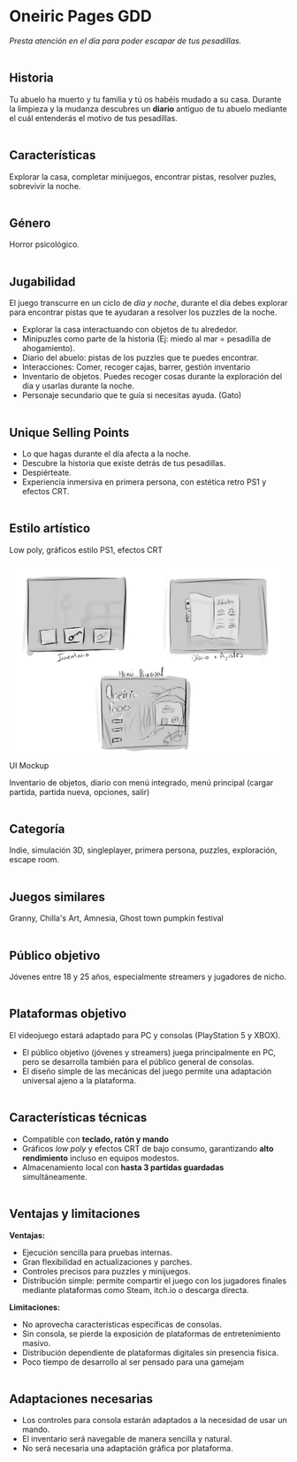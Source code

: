 # Oneiric Pages GDD

_Presta atención en el día para poder escapar de tus pesadillas._
<br></br>

## Historia

Tu abuelo ha muerto y tu familia y tú os habéis mudado a su casa. Durante la limpieza y la mudanza descubres un **diario** antiguo de tu abuelo mediante el cuál entenderás el motivo de tus pesadillas.
<br></br>

## Características

Explorar la casa, completar minijuegos, encontrar pistas, resolver puzles, sobrevivir la noche.
<br></br>

## Género

Horror psicológico.
<br></br>

## Jugabilidad

El juego transcurre en un ciclo de _día y noche_, durante el día debes explorar para encontrar pistas que te ayudaran a resolver los puzzles de la noche.

- Explorar la casa interactuando con objetos de tu alrededor.
- Minipuzles como parte de la historia (Ej: miedo al mar = pesadilla de ahogamiento).
- Diario del abuelo: pistas de los puzzles que te puedes encontrar.
- Interacciones: Comer, recoger cajas, barrer, gestión inventario
- Inventario de objetos. Puedes recoger cosas durante la exploración del día y usarlas durante la noche.
- Personaje secundario que te guía si necesitas ayuda. (Gato)
  <br></br>

## Unique Selling Points

- Lo que hagas durante el día afecta a la noche.
- Descubre la historia que existe detrás de tus pesadillas.
- Despiérteate.
- Experiencia inmersiva en primera persona, con estética retro PS1 y efectos CRT.
  <br></br>

## Estilo artístico

Low poly, gráficos estilo PS1, efectos CRT

![UI Mockup](Interfaz.png)
UI Mockup

Inventario de objetos, diario con menú integrado, menú principal (cargar partida, partida nueva, opciones, salir)
<br></br>

## Categoría

Indie, simulación 3D, singleplayer, primera persona, puzzles, exploración, escape room.
<br></br>

## Juegos similares

Granny, Chilla's Art, Amnesia, Ghost town pumpkin festival
<br></br>

## Público objetivo

Jóvenes entre 18 y 25 años, especialmente streamers y jugadores de nicho.
<br></br>

## Plataformas objetivo

El videojuego estará adaptado para PC y consolas (PlayStation 5 y XBOX).

- El público objetivo (jóvenes y streamers) juega principalmente en PC, pero se desarrolla también para el público general de consolas.
- El diseño simple de las mecánicas del juego permite una adaptación universal ajeno a la plataforma.
  <br></br>

## Características técnicas

- Compatible con **teclado, ratón y mando**
- Gráficos _low poly_ y efectos CRT de bajo consumo, garantizando **alto rendimiento** incluso en equipos modestos.
- Almacenamiento local con **hasta 3 partidas guardadas** simultáneamente.
  <br></br>

## Ventajas y limitaciones

**Ventajas:**

- Ejecución sencilla para pruebas internas.
- Gran flexibilidad en actualizaciones y parches.
- Controles precisos para puzzles y minijuegos.
- Distribución simple: permite compartir el juego con los jugadores finales mediante plataformas como Steam, itch.io o descarga directa.

**Limitaciones:**

- No aprovecha características específicas de consolas.
- Sin consola, se pierde la exposición de plataformas de entretenimiento masivo.
- Distribución dependiente de plataformas digitales sin presencia física.
- Poco tiempo de desarrollo al ser pensado para una gamejam
  <br></br>

## Adaptaciones necesarias

- Los controles para consola estarán adaptados a la necesidad de usar un mando.
- El inventario será navegable de manera sencilla y natural.
- No será necesaria una adaptación gráfica por plataforma.
